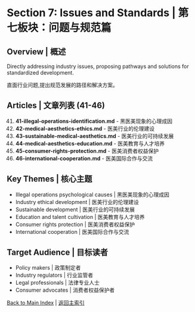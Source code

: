 # Section 7: Issues and Standards | 第七板块：问题与规范篇

## Overview | 概述

Directly addressing industry issues, proposing pathways and solutions for standardized development.

直面行业问题,提出规范发展的路径和解决方案。

## Articles | 文章列表 (41-46)

41. **41-illegal-operations-identification.md** - 黑医美现象的心理成因
42. **42-medical-aesthetics-ethics.md** - 医美行业的伦理建设
43. **43-sustainable-medical-aesthetics.md** - 医美行业的可持续发展
44. **44-medical-aesthetics-education.md** - 医美教育与人才培养
45. **45-consumer-rights-protection.md** - 医美消费者权益保护
46. **46-international-cooperation.md** - 医美国际合作与交流

## Key Themes | 核心主题

- Illegal operations psychological causes | 黑医美现象的心理成因
- Industry ethical development | 医美行业的伦理建设
- Sustainable development | 医美行业的可持续发展
- Education and talent cultivation | 医美教育与人才培养
- Consumer rights protection | 医美消费者权益保护
- International cooperation | 医美国际合作与交流

## Target Audience | 目标读者

- Policy makers | 政策制定者
- Industry regulators | 行业监管者
- Legal professionals | 法律专业人士
- Consumer advocates | 消费者权益保护者

[Back to Main Index](../../README.md) | [返回主索引](../../README.md)
